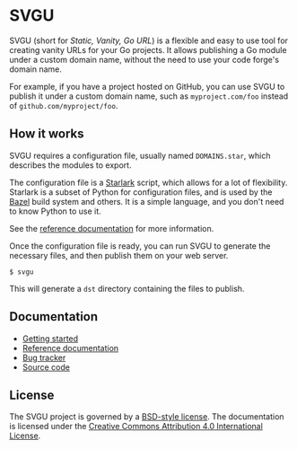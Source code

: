 # SVGU

SVGU (short for *Static, Vanity, Go URL*) is a flexible and easy to use
tool for creating vanity URLs for your Go projects.
It allows publishing a Go module under a custom domain name, without the need
to use your code forge's domain name.

For example, if you have a project hosted on GitHub, you can use SVGU to
publish it under a custom domain name, such as `myproject.com/foo` instead of
`github.com/myproject/foo`.

## How it works

SVGU requires a configuration file, usually named `DOMAINS.star`, which
describes the modules to export.

The configuration file is a [Starlark](https://starlark.net) script, which
allows for a lot of flexibility.
Starlark is a subset of Python for configuration files, and is used by the
[Bazel](https://bazel.build) build system and others.
It is a simple language, and you don't need to know Python to use it.

See the [reference documentation](doc/references.md) for more information.

Once the configuration file is ready, you can run SVGU to generate the
necessary files, and then publish them on your web server.

```shell
$ svgu
```

This will generate a `dst` directory containing the files to publish.

## Documentation

- [Getting started](doc/getting-started.md)
- [Reference documentation](doc/references.md)
- [Bug tracker](https://github.com/nseezero/svgu/issues)
- [Source code](https://github.com/nseezero/svgu)

## License

The SVGU project is governed by a [BSD-style license](LICENSE).
The documentation is licensed under the [Creative Commons Attribution 4.0
International License](https://creativecommons.org/licenses/by/4.0/).
